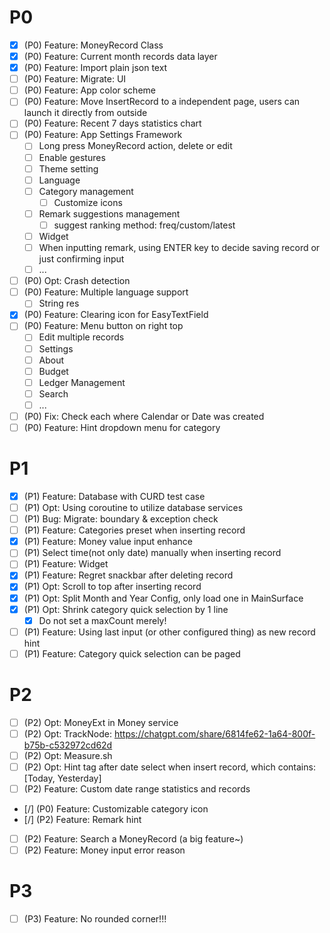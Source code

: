 # P0

- [x] (P0) Feature: MoneyRecord Class
- [x] (P0) Feature: Current month records data layer
- [x] (P0) Feature: Import plain json text
- [ ] (P0) Feature: Migrate: UI
- [ ] (P0) Feature: App color scheme
- [ ] (P0) Feature: Move InsertRecord to a independent page, users can launch it directly from outside
- [ ] (P0) Feature: Recent 7 days statistics chart
- [ ] (P0) Feature: App Settings Framework
  - [ ] Long press MoneyRecord action, delete or edit
  - [ ] Enable gestures
  - [ ] Theme setting
  - [ ] Language
  - [ ] Category management
    - [ ] Customize icons
  - [ ] Remark suggestions management
    - [ ] suggest ranking method: freq/custom/latest
  - [ ] Widget
  - [ ] When inputting remark, using ENTER key to decide saving record or just confirming input
  - [ ] ...
- [ ] (P0) Opt: Crash detection
- [ ] (P0) Feature: Multiple language support
  - [ ] String res
- [x] (P0) Feature: Clearing icon for EasyTextField
- [ ] (P0) Feature: Menu button on right top
  - [ ] Edit multiple records
  - [ ] Settings
  - [ ] About
  - [ ] Budget
  - [ ] Ledger Management
  - [ ] Search
  - [ ] ...
- [ ] (P0) Fix: Check each where Calendar or Date was created
- [ ] (P0) Feature: Hint dropdown menu for category

# P1

- [x] (P1) Feature: Database with CURD test case
- [ ] (P1) Opt: Using coroutine to utilize database services
- [ ] (P1) Bug: Migrate: boundary & exception check
- [ ] (P1) Feature: Categories preset when inserting record
- [x] (P1) Feature: Money value input enhance
- [ ] (P1) Select time(not only date) manually when inserting record
- [ ] (P1) Feature: Widget
- [x] (P1) Feature: Regret snackbar after deleting record
- [x] (P1) Opt: Scroll to top after inserting record
- [x] (P1) Opt: Split Month and Year Config, only load one in MainSurface
- [x] (P1) Opt: Shrink category quick selection by 1 line
  - [x] Do not set a maxCount merely!
- [ ] (P1) Feature: Using last input (or other configured thing) as new record hint
- [ ] (P1) Feature: Category quick selection can be paged

# P2

- [ ] (P2) Opt: MoneyExt in Money service
- [ ] (P2) Opt: TrackNode: https://chatgpt.com/share/6814fe62-1a64-800f-b75b-c532972cd62d
- [ ] (P2) Opt: Measure.sh
- [ ] (P2) Opt: Hint tag after date select when insert record, which contains: [Today, Yesterday]
- [ ] (P2) Feature: Custom date range statistics and records
- [/] (P0) Feature: Customizable category icon
- [/] (P2) Feature: Remark hint
- [ ] (P2) Feature: Search a MoneyRecord (a big feature~)
- [ ] (P2) Feature: Money input error reason

# P3

- [ ] (P3) Feature: No rounded corner!!!
